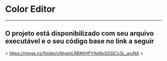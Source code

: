 # Color Editor

---

## O projeto está disponibilizado com seu arquivo executável e o seu código base no link a seguir

< https://mega.nz/folder/cNhgmLRB#ilHPYXe9oSGSlCx3L_wuNA >
